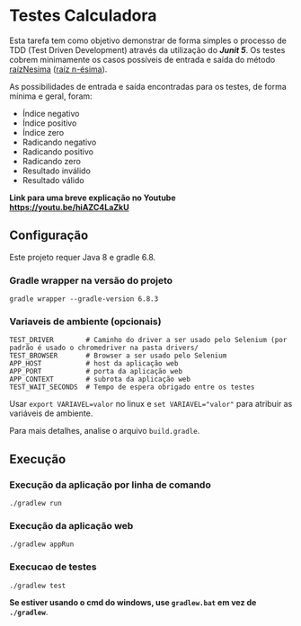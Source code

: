 # Testes Calculadora
Esta tarefa tem como objetivo demonstrar de forma simples o processo de TDD
(Test Driven Development) através da utilização do _**Junit 5**_. Os testes
cobrem minimamente os casos possíveis de entrada e saída do método
[raízNesima](app/src/main/java/calculadora/Calculadora.java#L14)
([raíz n-ésima](https://en.wikipedia.org/wiki/Nth_root)).

As possibilidades de entrada e saída encontradas para os testes, de forma
mínima e geral, foram:

* Índice    negativo
* Índice    positivo
* Índice    zero
* Radicando negativo
* Radicando positivo
* Radicando zero
* Resultado inválido
* Resultado válido

**Link para uma breve explicação no Youtube https://youtu.be/hiAZC4LaZkU**

## Configuração

Este projeto requer Java 8 e gradle 6.8.

### Gradle wrapper na versão do projeto

```shell
gradle wrapper --gradle-version 6.8.3
```

### Variaveis de ambiente (opcionais)

```
TEST_DRIVER        # Caminho do driver a ser usado pelo Selenium (por padrão é usado o chromedriver na pasta drivers/
TEST_BROWSER       # Browser a ser usado pelo Selenium
APP_HOST           # host da aplicação web
APP_PORT           # porta da aplicação web
APP_CONTEXT        # subrota da aplicação web
TEST_WAIT_SECONDS  # Tempo de espera obrigado entre os testes
```

Usar `export VARIAVEL=valor` no linux e `set VARIAVEL="valor"` para atribuir as variáveis de ambiente.

Para mais detalhes, analise o arquivo `build.gradle`.

## Execução

### Execução da aplicação por linha de comando

```shell
./gradlew run
```

### Execução da aplicação web

```shell
./gradlew appRun
```

### Execucao de testes

```shell
./gradlew test
```

**Se estiver usando o cmd do windows, use `gradlew.bat` em vez de `./gradlew`**.
